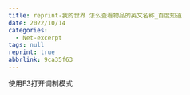 ```yaml
---
title: reprint-我的世界 怎么查看物品的英文名称_百度知道
date: 2022/10/14
categories:
  - Net-excerpt
tags: null
reprint: true
abbrlink: 9ca35f63
---
```



使用F3打开调制模式